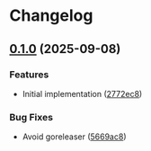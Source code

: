 # Changelog

## [0.1.0](https://github.com/rvolykh/helloworld-mcp/compare/v0.0.1...v0.1.0) (2025-09-08)


### Features

* Initial implementation ([2772ec8](https://github.com/rvolykh/helloworld-mcp/commit/2772ec8788eb4f5aace4c7445b43ff19b40aba9e))


### Bug Fixes

* Avoid goreleaser ([5669ac8](https://github.com/rvolykh/helloworld-mcp/commit/5669ac8b88e64b2616290002b753220071b7ea0b))
